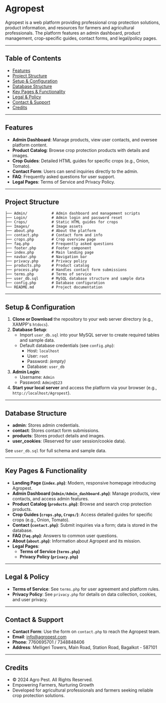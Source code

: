 # Agropest

Agropest is a web platform providing professional crop protection solutions, product information, and resources for farmers and agricultural professionals. The platform features an admin dashboard, product management, crop-specific guides, contact forms, and legal/policy pages.

---

## Table of Contents
- [Features](#features)
- [Project Structure](#project-structure)
- [Setup & Configuration](#setup--configuration)
- [Database Structure](#database-structure)
- [Key Pages & Functionality](#key-pages--functionality)
- [Legal & Policy](#legal--policy)
- [Contact & Support](#contact--support)
- [Credits](#credits)

---

## Features
- **Admin Dashboard**: Manage products, view user contacts, and oversee platform content.
- **Product Catalog**: Browse crop protection products with details and images.
- **Crop Guides**: Detailed HTML guides for specific crops (e.g., Onion, Tomato).
- **Contact Form**: Users can send inquiries directly to the admin.
- **FAQ**: Frequently asked questions for user support.
- **Legal Pages**: Terms of Service and Privacy Policy.

---

## Project Structure
```
├── Admin/           # Admin dashboard and management scripts
├── Login/           # Admin login and password reset
├── Crops/           # Static HTML guides for crops
├── Images/          # Image assets
├── about.php        # About the platform
├── contact.php      # Contact form and info
├── crops.php        # Crop overview page
├── faq.php          # Frequently asked questions
├── footer.php       # Footer component
├── index.php        # Main landing page
├── navbar.php       # Navigation bar
├── privacy.php      # Privacy policy
├── products.php     # Product catalog
├── process.php      # Handles contact form submissions
├── terms.php        # Terms of service
├── user_db.sql      # MySQL database structure and sample data
├── config.php       # Database configuration
└── README.md        # Project documentation
```

---

## Setup & Configuration
1. **Clone or Download** the repository to your web server directory (e.g., XAMPP's `htdocs`).
2. **Database Setup**:
   - Import `user_db.sql` into your MySQL server to create required tables and sample data.
   - Default database credentials (see `config.php`):
     - Host: `localhost`
     - User: `root`
     - Password: *(empty)*
     - Database: `user_db`
3. **Admin Login**:
   - Username: `Admin`
   - Password: `Admin@123`
4. **Start your local server** and access the platform via your browser (e.g., `http://localhost/Agropest`).

---

## Database Structure
- **admin**: Stores admin credentials.
- **contact**: Stores contact form submissions.
- **products**: Stores product details and images.
- **user_cookies**: (Reserved for user session/cookie data).

See `user_db.sql` for full schema and sample data.

---

## Key Pages & Functionality
- **Landing Page (`index.php`)**: Modern, responsive homepage introducing Agropest.
- **Admin Dashboard (`Admin/Admin_dashboard.php`)**: Manage products, view contacts, and access admin features.
- **Product Catalog (`products.php`)**: Browse and search crop protection products.
- **Crop Guides (`crops.php`, `Crops/`)**: Access detailed guides for specific crops (e.g., Onion, Tomato).
- **Contact (`contact.php`)**: Submit inquiries via a form; data is stored in the database.
- **FAQ (`faq.php`)**: Answers to common user questions.
- **About (`about.php`)**: Information about Agropest and its mission.
- **Legal Pages**:
  - **Terms of Service (`terms.php`)**
  - **Privacy Policy (`privacy.php`)**

---

## Legal & Policy
- **Terms of Service**: See `terms.php` for user agreement and platform rules.
- **Privacy Policy**: See `privacy.php` for details on data collection, cookies, and user privacy.

---

## Contact & Support
- **Contact Form**: Use the form on `contact.php` to reach the Agropest team.
- **Email**: info@agropest.com
- **Phone**: 7760695701 / 7348848406
- **Address**: Melligeri Towers, Main Road, Station Road, Bagalkot - 587101

---

## Credits
- © 2024 Agro Pest. All Rights Reserved.
- Empowering Farmers, Nurturing Growth
- Developed for agricultural professionals and farmers seeking reliable crop protection solutions.